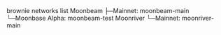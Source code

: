 <div id="termynal" data-termynal>
    <span data-ty="input">brownie networks list</span>
    <span data-ty="progress"></span>
    <span data-ty>Moonbeam</span>
    <span data-ty>   ├─Mainnet: moonbeam-main</span>
    <span data-ty>   └─Moonbase Alpha: moonbeam-test</span>
    <span data-ty>     </span>
    <span data-ty>Moonriver     </span>
    <span data-ty>  └─Mainnet: moonriver-main</span>
</div>
